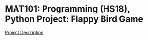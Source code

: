 # MAT101: Programming (HS18), Python Project: Flappy Bird Game

[Project Description](project_bird.pdf)

